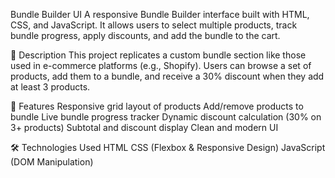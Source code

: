 Bundle Builder UI
A responsive Bundle Builder interface built with HTML, CSS, and JavaScript.
It allows users to select multiple products, track bundle progress, apply discounts, and add the bundle to the cart.

📖 Description
This project replicates a custom bundle section like those used in e-commerce platforms (e.g., Shopify).
Users can browse a set of products, add them to a bundle, and receive a 30% discount when they add at least 3 products.

🚀 Features
Responsive grid layout of products
Add/remove products to bundle
Live bundle progress tracker
Dynamic discount calculation (30% on 3+ products)
Subtotal and discount display
Clean and modern UI

🛠️ Technologies Used
HTML
CSS (Flexbox & Responsive Design)
JavaScript (DOM Manipulation)


